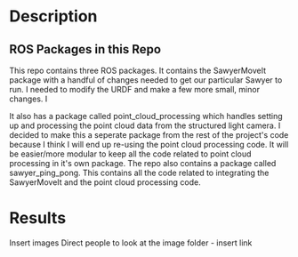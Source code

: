 # Description


## ROS Packages in this Repo
This repo contains three ROS packages. It contains the SawyerMoveIt package with a handful of changes needed to get our particular Sawyer to run. I needed to modify the URDF and make a few more small, minor changes. I 

It also has a package called point_cloud_processing which handles setting up and processing the point cloud data from the structured light camera. I decided to make this a seperate package from the rest of the project's code because I think I will end up re-using the point cloud processing code. It will be easier/more modular to keep all the code related to point cloud processing in it's own package. The repo also contains a package called sawyer_ping_pong. This contains all the code related to integrating the SawyerMoveIt and the point cloud processing code.    


# Results
Insert images
Direct people to look at the image folder - insert link


